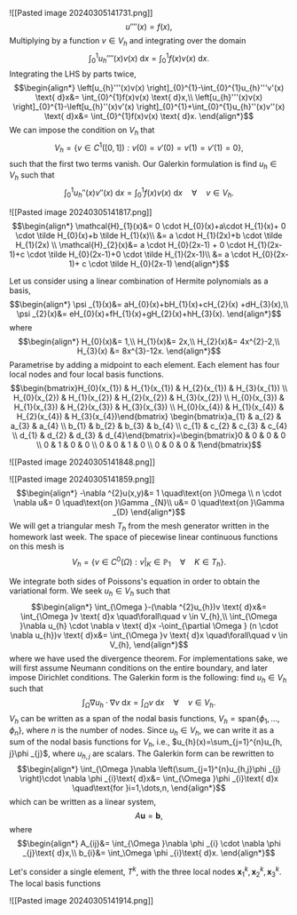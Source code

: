 ![[Pasted image 20240305141731.png]]
$$u''''(x)=f(x),$$
Multiplying by a function $v \in V_{h}$ and integrating over the domain
$$\int_{0}^{1}u_{h}''''(x)v(x) \text{ d}x=\int_{0}^{1}f(x)v(x) \text{ d}x.$$
Integrating the LHS by parts twice,
$$\begin{align*}
\left[u_{h}'''(x)v(x) \right]_{0}^{1}-\int_{0}^{1}u_{h}'''v'(x) \text{ d}x&= \int_{0}^{1}f(x)v(x) \text{ d}x,\\
\left[u_{h}'''(x)v(x) \right]_{0}^{1}-\left[u_{h}''(x)v'(x) \right]_{0}^{1}+\int_{0}^{1}u_{h}''(x)v''(x) \text{ d}x&= \int_{0}^{1}f(x)v(x) \text{ d}x.
\end{align*}$$
We can impose the condition on $V_{h}$ that
$$V_{h}=\{v \in C^{1}(\left[0,1 \right]):v(0)=v'(0)=v(1)=v'(1)=0 \},$$
such that the first two terms vanish. Our Galerkin formulation is find $u_{h}\in V_{h}$ such that
$$\int_{0}^{1}u_{h}''(x)v''(x)\text{ d}x=\int_{0}^{1}f(x)v(x)\text{ d}x \quad\forall\quad v \in V_{h}.$$

![[Pasted image 20240305141817.png]]
$$\begin{align*}
\mathcal{H}_{1}(x)&= 0 \cdot H_{0}(x)+a\cdot H_{1}(x)+ 0 \cdot \tilde H_{0}(x)+b \tilde H_{1}(x)\\
&= a \cdot H_{1}(2x)+b \cdot \tilde H_{1}(2x) \\
\mathcal{H}_{2}(x)&= a \cdot H_{0}(2x-1) + 0 \cdot H_{1}(2x-1)+c \cdot \tilde H_{0}(2x-1)+0 \cdot \tilde H_{1}(2x-1)\\
&= a \cdot H_{0}(2x-1)+ c \cdot \tilde H_{0}(2x-1)
\end{align*}$$

Let us consider using a linear combination of Hermite polynomials as a basis,
$$\begin{align*}
\psi _{1}(x)&= aH_{0}(x)+bH_{1}(x)+cH_{2}(x) +dH_{3}(x),\\
\psi _{2}(x)&= eH_{0}(x)+fH_{1}(x)+gH_{2}(x)+hH_{3}(x).
\end{align*}$$
where
$$\begin{align*}
H_{0}(x)&= 1,\\
H_{1}(x)&= 2x,\\
H_{2}(x)&= 4x^{2}-2,\\
H_{3}(x) &= 8x^{3}-12x.
\end{align*}$$
Parametrise by adding a midpoint to each element. Each element has four local nodes and four local basis functions. 
$$\begin{bmatrix}H_{0}(x_{1}) & H_{1}(x_{1}) & H_{2}(x_{1}) & H_{3}(x_{1}) \\ H_{0}(x_{2}) & H_{1}(x_{2}) & H_{2}(x_{2}) & H_{3}(x_{2}) \\ H_{0}(x_{3}) & H_{1}(x_{3}) & H_{2}(x_{3}) & H_{3}(x_{3}) \\ H_{0}(x_{4}) & H_{1}(x_{4}) & H_{2}(x_{4}) & H_{3}(x_{4})\end{bmatrix} \begin{bmatrix}a_{1} & a_{2} & a_{3} & a_{4} \\ b_{1} & b_{2} & b_{3} & b_{4} \\ c_{1} & c_{2} & c_{3} & c_{4} \\ d_{1} & d_{2} & d_{3} & d_{4}\end{bmatrix}=\begin{bmatrix}0 & 0 & 0 & 0 \\ 0 & 1 & 0 & 0 \\ 0 & 0 & 1 & 0 \\ 0 & 0 & 0 & 1\end{bmatrix}$$


![[Pasted image 20240305141848.png]]

![[Pasted image 20240305141859.png]]
$$\begin{align*}
-\nabla ^{2}u(x,y)&= 1 \quad\text{on }\Omega \\
n \cdot \nabla u&= 0 \quad\text{on }\Gamma _{N}\\
u&= 0 \quad\text{on }\Gamma _{D}
\end{align*}$$
We will get a triangular mesh $T_{h}$ from the mesh generator written in the homework last week. The space of piecewise linear continuous functions on this mesh is
$$V_{h}= \{v \in C^{0}(\Omega  ):v|_{K}\in \mathbb P_{1}\quad\forall\quad K \in T_{h} \}.$$

We integrate both sides of Poissons's equation in order to obtain the variational form. We seek $u_{h} \in V_{h}$ such that
$$\begin{align*}
\int_{\Omega }-(\nabla ^{2}u_{h})v \text{ d}x&= \int_{\Omega }v \text{ d}x \quad\forall\quad v \in V_{h},\\
\int_{\Omega }\nabla u_{h} \cdot \nabla v \text{ d}x -\oint_{\partial \Omega } (n \cdot \nabla u_{h})v \text{ d}x&= \int_{\Omega }v \text{ d}x \quad\forall\quad v \in V_{h},
\end{align*}$$
where we have used the divergence theorem. For implementations sake, we will first assume Neumann conditions on the entire boundary, and later impose Dirichlet conditions. The Galerkin form is the following: find $u_{h}\in V_{h}$ such that
$$\int_{\Omega }\nabla u_{h} \cdot \nabla v \text{ d}x= \int_{\Omega }v \text{ d}x \quad\forall\quad v \in V_{h}.$$
$V_{h}$ can be written as a span of the nodal basis functions, $V_{h}=\text{span}\{\phi _{1}, \dots, \phi _{n} \}$, where $n$ is the number of nodes. Since $u_{h}\in V_{h}$, we can write it as a sum of the nodal basis functions for $V_{h}$, i.e., $u_{h}(x)=\sum_{j=1}^{n}u_{h, j}\phi _{j}$, where $u_{h,j}$ are scalars. 
The Galerkin form can be rewritten to
$$\begin{align*}
\int_{\Omega }\nabla \left(\sum_{j=1}^{n}u_{h,j}\phi _{j} \right)\cdot \nabla \phi _{i}\text{ d}x&= \int_{\Omega }\phi _{i}\text{ d}x \quad\text{for }i=1,\dots,n,
\end{align*}$$
which can be written as a linear system,
$$A \mathbf u=\mathbf b,$$
where 
$$\begin{align*}
A_{ij}&= \int_{\Omega }\nabla \phi _{i} \cdot \nabla \phi _{j}\text{ d}x,\\
b_{i}&= \int_\Omega \phi _{i}\text{ d}x.
\end{align*}$$

Let's consider a single element, $T^{k}$, with the three local nodes $\mathbf x_{1}^{k},\mathbf x_{2}^{k}, \mathbf x_{3}^{k}$. The local basis functions 


![[Pasted image 20240305141914.png]]